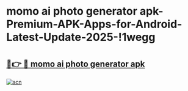 # momo ai photo generator apk-Premium-APK-Apps-for-Android-Latest-Update-2025-!1wegg

# <h2><a href="https://googleone.com">🔗👉 🔴 momo ai photo generator apk</a></h2>

[![acn](https://github.com/user-attachments/assets/0f9c940e-d8b0-45ae-aac7-cd30a18b3e1c)](https://googleone.com)

